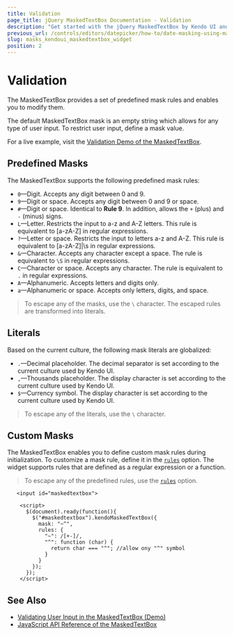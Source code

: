 ```yaml
---
title: Validation
page_title: jQuery MaskedTextBox Documentation - Validation
description: "Get started with the jQuery MaskedTextBox by Kendo UI and use its predefined and custom masks."
previous_url: /controls/editors/datepicker/how-to/date-masking-using-maskedtextbox
slug: masks_kendoui_maskedtextbox_widget
position: 2
---
```


# Validation

The MaskedTextBox provides a set of predefined mask rules and enables you to modify them.

The default MaskedTextBox mask is an empty string which allows for any type of user input. To restrict user input, define a mask value.

For a live example, visit the [Validation Demo of the MaskedTextBox](https://demos.telerik.com/kendo-ui/maskedtextbox/validation).


## Predefined Masks

The MaskedTextBox supports the following predefined mask rules:
- `0`&mdash;Digit. Accepts any digit between 0 and 9.
- `9`&mdash;Digit or space. Accepts any digit between 0 and 9 or space.
- `#`&mdash;Digit or space. Identical to **Rule 9**. In addition, allows the `+` (plus) and `-` (minus) signs.
- `L`&mdash;Letter. Restricts the input to a-z and A-Z letters. This rule is equivalent to [a-zA-Z] in regular expressions.
- `?`&mdash;Letter or space. Restricts the input to letters a-z and A-Z. This rule is equivalent to [a-zA-Z]|\s in regular expressions.
- `&`&mdash;Character. Accepts any character except a space. The rule is equivalent to `\S` in regular expressions.
- `C`&mdash;Character or space. Accepts any character. The rule is equivalent to `.` in regular expressions.
- `A`&mdash;Alphanumeric. Accepts letters and digits only.
- `a`&mdash;Alphanumeric or space. Accepts only letters, digits, and space.

> To escape any of the masks, use the `\` character. The escaped rules are transformed into literals.

## Literals

Based on the current culture, the following mask literals are globalized:
- `.`&mdash;Decimal placeholder. The decimal separator is set according to the current culture used by Kendo UI.
- `,`&mdash;Thousands placeholder. The display character is set according to the current culture used by Kendo UI.
- `$`&mdash;Currency symbol. The display character is set according to the current culture used by Kendo UI.

> To escape any of the literals, use the `\` character.

## Custom Masks

The MaskedTextBox enables you to define custom mask rules during initialization. To customize a mask rule, define it in the [`rules`](/api/web/maskedtextbox#configuration-rules) option. The widget supports rules that are defined as a regular expression or a function.

> To escape any of the predefined rules, use the [`rules`](/api/web/maskedtextbox#configuration-rules) option.

```dojo
   <input id="maskedtextbox">

    <script>
      $(document).ready(function(){
        $("#maskedtextbox").kendoMaskedTextBox({
          mask: "~^",
          rules: {
            "~": /[+-]/,
            "^": function (char) {
              return char === "^"; //allow ony "^" symbol
            }
          }
        });
      });
    </script>
```

## See Also

* [Validating User Input in the MaskedTextBox (Demo)](https://demos.telerik.com/kendo-ui/maskedtextbox/validation)
* [JavaScript API Reference of the MaskedTextBox](/api/javascript/ui/maskedtextbox)
